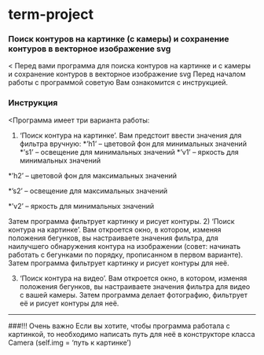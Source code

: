 # term-project
### Поиск контуров на картинке (с камеры) и сохранение контуров в векторное изображение svg
< Перед вами программа для поиска контуров на картинке и с камеры и сохранение контуров в векторное изображение svg
Перед началом работы с программой советую Вам ознакомится с инструкцией. 
### Инструкция
<Программа имеет три варианта работы:
1)	‘Поиск контура на картинке’. Вам предстоит ввести значения для фильтра вручную:
*’h1’ – цветовой фон для минимальных значений
*’s1’ – освещение для минимальных значений
*’v1’ – яркость для минимальных значений

*’h2’ – цветовой фон для максимальных значений

*’s2’ – освещение для максимальных значений

*’v2’ – яркость для минимальных значений

Затем программа фильтрует картинку и рисует контуры. 
2)	‘Поиск контура на картинке’. Вам откроется окно, в котором, изменяя положения бегунков, вы настраиваете значения фильтра, для наилучшего обнаружения контура на изображении (совет: начинать работать с бегунками по порядку, прописанном в первом варианте). Затем программа фильтрует картинку и рисует контуры для неё. 

3)	‘Поиск контура на видео’.  Вам откроется окно, в котором, изменяя положения бегунков, вы настраиваете значения фильтра для видео с вашей камеры. Затем программа делает фотографию, фильтрует её и рисует контуры для неё.

***

###!!! Очень важно
Eсли вы хотите, чтобы программа работала с картинкой, то необходимо написать путь для неё в конструкторе класса Camera (self.img = ‘путь к картинке’)
